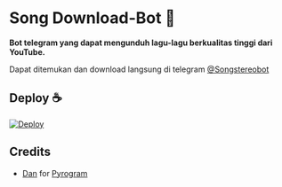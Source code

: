 # Song Download-Bot 🎵

<b>Bot telegram yang dapat mengunduh lagu-lagu berkualitas tinggi dari YouTube.</b>

Dapat ditemukan dan download langsung di telegram </b>
[@Songstereobot](http://t.me/Songstereobot)

## Deploy ☕

[![Deploy](https://www.herokucdn.com/deploy/button.svg)](https://heroku.com/deploy)



## Credits
- [Dan](https://github.com/delivrance) for [Pyrogram](https://github.com/pyrogram/pyrogram)

